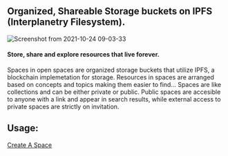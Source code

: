 ## Organized, Shareable Storage buckets on IPFS (Interplanetry Filesystem).
![Screenshot from 2021-10-24 09-03-33](https://user-images.githubusercontent.com/67528283/138585751-753a5aee-cb10-4751-bb25-9ef6682f81f7.png)
#### Store, share and explore resources that live forever.

Spaces in open spaces are organized storage buckets that utilize IPFS, a blockchain implemetation for storage.
Resources in spaces are arranged based on concepts and topics making them easier to find...
Spaces are like collections and can be either private or public.
Public spaces are accesible to anyone with a link and appear in search results, while external access to private spaces are strictly on invitation.

## Usage:
[Create A Space](http://openspaces.cloud/user/spaces/create)

